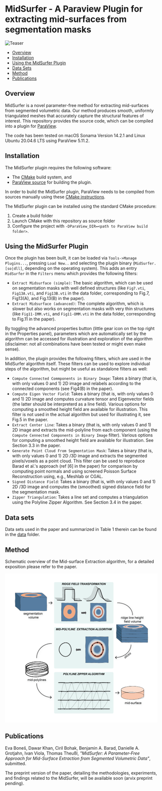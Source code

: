 # MidSurfer - A Paraview Plugin for extracting mid-surfaces from segmentation masks

![Teaser](images/teaser.png)

<!--toc:start-->
- [Overview](#overview)
- [Installation](#installation)
- [Using the MidSurfer Plugin](#using-the-midsurfer-plugin)
- [Data Sets](#data-sets)
- [Method](#method)
- [Publications](#publications)
<!--toc:end-->

## Overview

MidSurfer is a novel parameter-free method for extracting mid-surfaces from segmented volumetric data. Our method produces smooth, uniformly triangulated meshes that accurately capture the structural features of interest. This repository provides the source code, which can be compiled into a plugin for [ParaView](https://www.paraview.org).

The code has been tested on macOS Sonama Version 14.2.1 and Linux Ubuntu 20.04.6 LTS using ParaView 5.11.2.

## Installation

The MidSurfer plugin requires the following software:

* The [CMake](https://cmake.org/) build system, and
* [ParaView source](https://www.paraview.org/download/?filter=Sources) for building the plugin.

In order to build the MidSurfer plugin, ParaView needs to be compiled from sources manually using these
[CMake instructions](https://gitlab.kitware.com/paraview/paraview/-/blob/master/Documentation/dev/build.md).

The MidSurfer plugin can be installed using the standard CMake procedure:

1. Create a build folder
2. Launch CMake with this repository as source folder
3. Configure the project with `-DParaView_DIR=<path to ParaView build folder>`.

## Using the MidSurfer Plugin

Once the plugin has been built, it can be loaded via `Tools->Manage Plugins...`, pressing `Load New..` and selecting the plugin binary (`MidSurfer.[so|dll]`, depending on the operating system). This adds an entry `MidSurfer` in the `Filters` menu which provides the following filters:

* `Extract Midsurface (simple)`: The basic algorithm, which can be used on segmentation masks with well defined structures (like `Fig7.vti`, `Fig13A.vti`, and `Fig13B.vti` in the data folder, corresponding to Fig.7, Fig13(A), and Fig.13(B) in the paper).
* `Extract Midsurface (advanced)`: The complete algorithm, which is slower but also works on segmentation masks with very thin structures (like `Fig11-IMM.vti`, and `Fig11-OMM.vti` in the data folder, corresponding to Fig.11 in the paper).

By toggling the advanced properties button (little gear icon on the top right in the Properties panel), parameters which are automatically set by the algorithm can be accessed for illustration and exploration of the algorithm (disclaimer: not all combinations have been tested or might even make sense).

In addition, the plugin provides the following filters, which are used in the MidSurfer algorithm itself. These filters can be used to explore individual steps of the algorithm, but might be useful as standalone filters as well:

* `Compute Connected Commponents in Binary Image`: Takes a binary (that is, with only values 0 and 1) 2D image and relabels according to the connected components (see Fig4(B) in the paper).
* `Compute Eigen Vector Field`: Takes a binary (that is, with only values 0 and 1) 2D image and computes curvature tensor and Eigenvector fields (the latter should be interpreterd as a line field). Various options for computing a smoothed height field are available for illustration. This filter is not used in the actual algorithm but used for illustrating it, see Fig.5 in the paper.
* `Extract Center Line`: Takes a binary (that is, with only values 0 and 1) 2D image and extracts the mid-polyline from each component (using the `Compute Cennected Components in Binary Image` filter). Various options for computing a smoothed height field are available for illustration. See Section 3.3 in the paper.
* `Generate Point Cloud From Segmentation Mask`: Takes a binary (that is, with only values 0 and 1) 2D /3D image and extracts the segmented pixels/voxels as a point cloud. This filter can be used to reproduce Barad et al.'s approach (ref [6] in the paper) for comparison by computing point normals and using screened Poisson Surface Reconstruction using, e.g., Meshlab or CGAL.
* `Signed Distance Field`: Takes a binary (that is, with only values 0 and 1) 2D /3D image and computes the (smoothed) signed distance field for the segmentation mask.
* `Zipper Triangulation`: Takes a line set and computes a triangulation using the Polyline Zipper Algorithm. See Section 3.4 in the paper.

## Data sets

Data sets used in the paper and summarized in Table 1 therein can be found in the [data](data/) folder.

## Method

Schematic overview of the Mid-surface Extraction algorithm, for a detailed exposition please refer to the paper.

![Method](images/method.png)

## Publications

Eva Boneš, Dawar Khan, Ciril Bohak, Benjamin A. Barad, Danielle A. Grotjahn, Ivan Viola,  Thomas Theußl, <i>"MidSurfer: A Parameter-Free Approach for Mid-Surface Extraction from Segmented Volumetric Data"</i>, submitted.

The preprint version of the paper, detailing the methodologies, experiments, and findings related to the MidSurfer, will be available soon (arvix preprint pending). 
